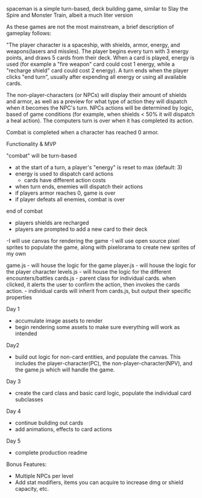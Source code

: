 spaceman is a simple turn-based, deck building game, similar to Slay the Spire and Monster Train, albeit a much liter version

As these games are not the most mainstream, a brief description of gameplay follows:

"The player character is a spaceship, with shields, armor, energy, and weapons(lasers and missles). The player begins every turn with 3 energy points, and draws 5 cards from their deck. When a card is played, energy is used (for example a "fire weapon" card could cost 1 energy, while a "recharge shield" card could cost 2 energy). A turn ends when the player clicks "end turn", usually after expending all energy or using all available cards.

The non-player-characters (or NPCs) will display their amount of shields and armor, as well as a preview for what type of action they will dispatch when it becomes the NPC's turn. NPCs actions will be determined by logic, based of game conditions (for example, when shields < 50% it will dispatch a heal action). The computers turn is over when it has completed its action.

Combat is completed when a character has reached 0 armor.

Functionality & MVP

"combat" will be turn-based

- at the start of a turn, a player's "energy" is reset to max (default: 3)
- energy is used to dispatch card actions
  - cards have different action costs
- when turn ends, enemies will dispatch their actions
- if players armor reaches 0, game is over
- if player defeats all enemies, combat is over

end of combat

- players shields are recharged
- players are prompted to add a new card to their deck

-I will use canvas for rendering the game
-I will use open source pixel sprites to populate the game, along with pixelorama to create new sprites of my own

game.js - will house the logic for the game
player.js - will house the logic for the player character
levels.js - will house the logic for the different encounters/battles
cards.js - parent class for individual cards. when clicked, it alerts the user to confirm the action, then invokes the cards action. - individual cards will inherit from cards.js, but output their specific properties

Day 1

- accumulate image assets to render
- begin rendering some assets to make sure everything will work as intended

Day2

- build out logic for non-card entities, and populate the canvas. This includes the player-character(PC), the non-player-character(NPV), and the game.js which will handle the game.

Day 3

- create the card class and basic card logic, populate the individual card subclasses

Day 4

- continue buliding out cards
- add animations, effects to card actions

Day 5

- complete production readme

Bonus Features:

- Multiple NPCs per level
- Add stat modifiers, items you can acquire to increase dmg or shield capacity, etc.
